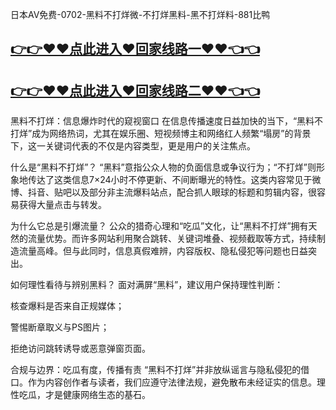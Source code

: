 日本AV免费-0702-黑料不打烊微-不打烊黑料-黑不打烊料-881比鸭

## [👉👉♥♥点此进入♥回家线路一♥♥👈👈](https://unpkg.com/182-3run/index.html)
## [👉👉♥♥点此进入♥回家线路二♥♥👈👈](https://unpkg.com/182-9run/index.html)

黑料不打烊：信息爆炸时代的窥视窗口
在信息传播速度日益加快的当下，“黑料不打烊”成为网络热词，尤其在娱乐圈、短视频博主和网络红人频繁“塌房”的背景下，这一关键词代表的不仅是内容类型，更是用户的关注焦点。

什么是“黑料不打烊”？
“黑料”意指公众人物的负面信息或争议行为；“不打烊”则形象地传达了这类信息7×24小时不停更新、不间断曝光的特性。这类内容常见于微博、抖音、贴吧以及部分非主流爆料站点，配合抓人眼球的标题和剪辑内容，很容易获得大量点击与转发。

为什么它总是引爆流量？
公众的猎奇心理和“吃瓜”文化，让“黑料不打烊”拥有天然的流量优势。而许多网站利用聚合跳转、关键词堆叠、视频截取等方式，持续制造流量高峰。但与此同时，信息真假难辨，内容版权、隐私侵犯等问题也日益突出。

如何理性看待与辨别黑料？
面对满屏“黑料”，建议用户保持理性判断：

核查爆料是否来自正规媒体；

警惕断章取义与PS图片；

拒绝访问跳转诱导或恶意弹窗页面。

合规与边界：吃瓜有度，传播有责
“黑料不打烊”并非放纵谣言与隐私侵犯的借口。作为内容创作者与读者，我们应遵守法律法规，避免散布未经证实的信息。理性吃瓜，才是健康网络生态的基石。
